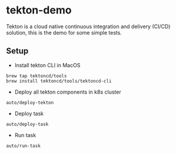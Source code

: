 # tekton-demo
Tekton is a cloud native continuous integration and delivery (CI/CD) solution, this is the demo for some simple tests.

## Setup

- Install tekton CLI in MacOS

```
brew tap tektoncd/tools
brew install tektoncd/tools/tektoncd-cli
```
- Deploy all tekton components in k8s cluster

```
auto/deploy-tekton
```

- Deploy task

```
auto/deploy-task
```

- Run task

```
auto/run-task
```
